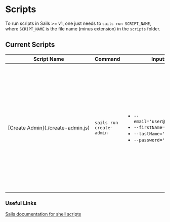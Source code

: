 # Scripts

To run scripts in Sails >= v1, one just needs to `sails run SCRIPT_NAME`, where `SCRIPT_NAME` is the file name (minus extension) in the `scripts` folder.

## Current Scripts

<table>
    <thead>
        <th>Script Name</th>
        <th>Command</th>
        <th>Inputs</th>
        <th>Description</th>
    </thead>
    <tbody>
        <td nowrap>[Create Admin](./create-admin.js)</td>
        <td nowrap><code>sails run create-admin</code></td>
        <td nowrap>
            <ul>
                <li><code>--email='user@domain.com'</code></li>
                <li><code>--firstName='First'</code></li>
                <li><code>--lastName='Last'</code></li>
                <li><code>--password='myPass'</code></li>
            </ul>
        </td>
        <td>
            Create an ADMIN user in the configured datastore. Can only be run once; for safety, if there is an active admin user found, the script will halt. The API endpoints must be used from that point forward.
        </td>
    </tbody>
</table>

### Useful Links

[Sails documentation for shell scripts](https://sailsjs.com/documentation/concepts/shell-scripts)
